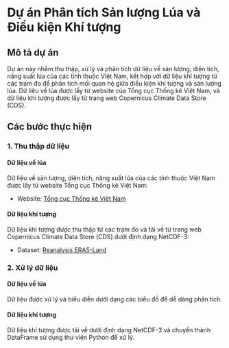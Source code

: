 # Dự án Phân tích Sản lượng Lúa và Điều kiện Khí tượng

## Mô tả dự án

Dự án này nhằm thu thập, xử lý và phân tích dữ liệu về sản lượng, diện tích, năng suất lúa của các tỉnh thuộc Việt Nam, kết hợp với dữ liệu khí tượng từ các trạm đo để phân tích mối quan hệ giữa điều kiện khí tượng và sản lượng lúa. Dữ liệu về lúa được lấy từ website của Tổng cục Thống kê Việt Nam, và dữ liệu khí tượng được lấy từ trang web Copernicus Climate Data Store (CDS).

## Các bước thực hiện

### 1. Thu thập dữ liệu

#### Dữ liệu về lúa

Dữ liệu về sản lượng, diện tích, năng suất lúa của các tỉnh thuộc Việt Nam được lấy từ website Tổng cục Thống kê Việt Nam:

- Website: [Tổng cục Thống kê Việt Nam](https://www.gso.gov.vn/)

#### Dữ liệu khí tượng

Dữ liệu khí tượng được thu thập từ các trạm đo và tải về từ trang web Copernicus Climate Data Store (CDS) dưới định dạng NetCDF-3:

- Dataset: [Reanalysis ERA5-Land](https://cds.climate.copernicus.eu/cdsapp#!/dataset/reanalysis-era5-land?tab=overview)

### 2. Xử lý dữ liệu

#### Dữ liệu về lúa

Dữ liệu được xử lý và biểu diễn dưới dạng các biểu đồ để dễ dàng phân tích.

#### Dữ liệu khí tượng

Dữ liệu khí tượng được tải về dưới định dạng NetCDF-3 và chuyển thành DataFrame sử dụng thư viện Python để xử lý.
